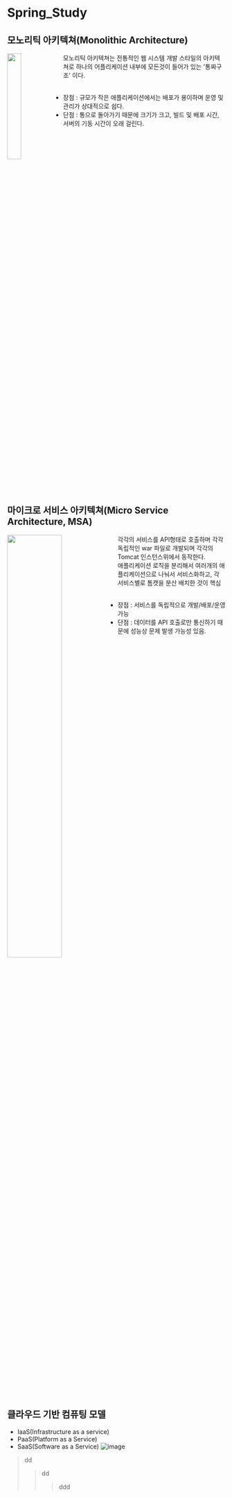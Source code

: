 # Spring_Study




## 모노리틱 아키텍쳐(Monolithic Architecture)
<p>
  <img src="https://user-images.githubusercontent.com/19161231/54512207-c923cf00-4996-11e9-8b40-727eecd07b33.png" width="25%" align="left"/>
  <p>
  모노리틱 아키텍쳐는 전통적인 웹 시스템 개발 스타일의 아키텍쳐로 하나의 어플리케이션 내부에 모든것이 들어가 있는 '통짜구조' 이다.</br>
  </br>
  <ul>
    <li>장점 : 규모가 작은 애플리케이션에서는 배포가 용이하며 운영 및 관리가 상대적으로 쉽다.</li>
    <li>단점 : 통으로 돌아가기 때문에 크기가 크고, 빌드 및 배포 시간, 서버의 기동 시간이 오래 걸린다.</li>
  </ul>
  </p>
</p>
<br clear="left">
</br></br>

## 마이크로 서비스 아키텍쳐(Micro Service Architecture, MSA)

<p>
  <img src="https://user-images.githubusercontent.com/19161231/54512218-cd4fec80-4996-11e9-8ec9-6d5d6f92e064.png" width="50%"  align="left"/>
  <p>
  각각의 서비스를 API형태로 호출하며 각각 독립적인 war 파일로 개발되며 각각의 Tomcat 인스턴스위에서 동작한다.</br>
  애플리케이션 로직을 분리해서 여러개의 애플리케이션으로 나눠서 서비스화하고, 각 서비스별로 톰캣을 분산 배치한 것이 핵심</br>
  </br>
  <ul>
    <li>장점 : 서비스를 독립적으로 개발/배포/운영가능</li>
    <li>단점 : 데이터를 API 호출로만 통신하기 때문에 성능상 문제 발생 가능성 있음.</li>
  </ul>
  </p>
</p>
<br clear="left">
</br></br>

## 클라우드 기반 컴퓨팅 모델

- IaaS(Infrastructure as a service)
- PaaS(Platform as a Service)
- SaaS(Software as a Service)
![image](https://user-images.githubusercontent.com/19161231/54671593-8ea66780-4b39-11e9-80f9-eb5e25a5f4ae.png)

>dd
>>dd
>>>ddd